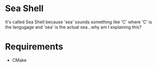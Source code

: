 # Sea Shell
It's called Sea Shell because 'sea' sounds something like 'C' where 
'C' is the langugage and 'sea' is the actual sea...why am I explaining this?

# Requirements
- CMake
